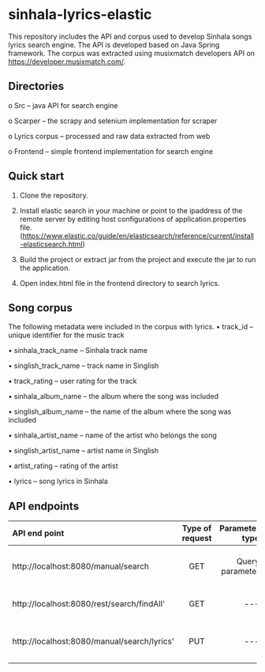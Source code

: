 # sinhala-lyrics-elastic
This repository includes the API and corpus used to develop Sinhala songs lyrics search engine. The API is developed based on Java Spring framework. The corpus was extracted using musixmatch developers API on https://developer.musixmatch.com/.
## Directories
o	Src – java API for search engine

o	Scarper – the scrapy and selenium implementation for scraper

o	Lyrics corpus – processed and raw data extracted from web

o	Frontend – simple frontend implementation for search engine

## Quick start
1. Clone the repository.

2. Install elastic search in your machine or point to the ipaddress of the remote server by editing host configurations of application.properties file. (https://www.elastic.co/guide/en/elasticsearch/reference/current/install-elasticsearch.html) 

3. Build the project or extract jar from the project and execute the jar to run the application.

4. Open index.html file in the frontend directory to search lyrics.
## Song corpus

The following metadata were included in the corpus with lyrics.
•	track_id – unique identifier for the music track

•	sinhala_track_name  – Sinhala track name

•	singlish_track_name  – track name in Singlish

•	track_rating – user rating for the track

•	sinhala_album_name  – the album where the song was included

•	singlish_album_name  – the name of the album where the song was included

•	sinhala_artist_name  – name of the artist who belongs the song

•	singlish_artist_name – artist name in Singlish

•	artist_rating – rating of the artist

•	lyrics – song lyrics in Sinhala

## API endpoints

| API end point       | Type of request     | Parameter type   |   Example  |Description |
| :------------- | :----------: | -----------: |----------- | -----------: |
|  http://localhost:8080/manual/search | GET | Query parameter    | http://localhost:8080/manual/search?id= අම්මා | Retrive lyrics realted to user query|
|http://localhost:8080/rest/search/findAll' | GET |  ---  |http://localhost:8080/rest/search/findAll' | Retrive all the lyrics in the corpus |
|http://localhost:8080/manual/search/lyrics'|PUT|---   |http://localhost:8080/manual/search/lyrics'| Add lyrics to the elastic database|
